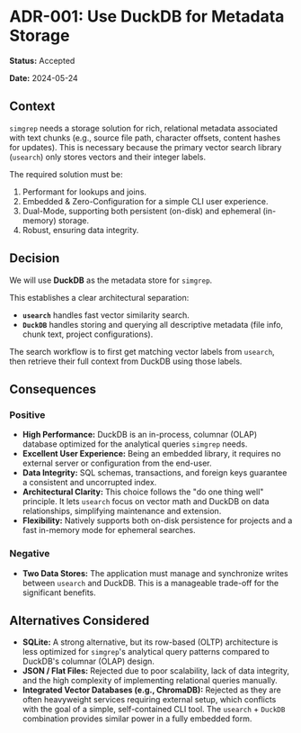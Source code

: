 # ADR-001: Use DuckDB for Metadata Storage

**Status:** Accepted

**Date:** 2024-05-24

## Context

`simgrep` needs a storage solution for rich, relational metadata associated with text chunks (e.g., source file path, character offsets, content hashes for updates). This is necessary because the primary vector search library (`usearch`) only stores vectors and their integer labels.

The required solution must be:
1.  Performant for lookups and joins.
2.  Embedded & Zero-Configuration for a simple CLI user experience.
3.  Dual-Mode, supporting both persistent (on-disk) and ephemeral (in-memory) storage.
4.  Robust, ensuring data integrity.

## Decision

We will use **DuckDB** as the metadata store for `simgrep`.

This establishes a clear architectural separation:
*   **`usearch`** handles fast vector similarity search.
*   **`DuckDB`** handles storing and querying all descriptive metadata (file info, chunk text, project configurations).

The search workflow is to first get matching vector labels from `usearch`, then retrieve their full context from DuckDB using those labels.

## Consequences

### Positive

*   **High Performance:** DuckDB is an in-process, columnar (OLAP) database optimized for the analytical queries `simgrep` needs.
*   **Excellent User Experience:** Being an embedded library, it requires no external server or configuration from the end-user.
*   **Data Integrity:** SQL schemas, transactions, and foreign keys guarantee a consistent and uncorrupted index.
*   **Architectural Clarity:** This choice follows the "do one thing well" principle. It lets `usearch` focus on vector math and DuckDB on data relationships, simplifying maintenance and extension.
*   **Flexibility:** Natively supports both on-disk persistence for projects and a fast in-memory mode for ephemeral searches.

### Negative

*   **Two Data Stores:** The application must manage and synchronize writes between `usearch` and DuckDB. This is a manageable trade-off for the significant benefits.

## Alternatives Considered

*   **SQLite:** A strong alternative, but its row-based (OLTP) architecture is less optimized for `simgrep`'s analytical query patterns compared to DuckDB's columnar (OLAP) design.
*   **JSON / Flat Files:** Rejected due to poor scalability, lack of data integrity, and the high complexity of implementing relational queries manually.
*   **Integrated Vector Databases (e.g., ChromaDB):** Rejected as they are often heavyweight services requiring external setup, which conflicts with the goal of a simple, self-contained CLI tool. The `usearch` + `DuckDB` combination provides similar power in a fully embedded form.
